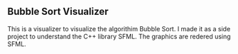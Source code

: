 ## Bubble Sort Visualizer

This is a visualizer to visualize the algorithim Bubble Sort. I made it as a side project to understand the C++ library SFML. The graphics are redered using SFML. 
